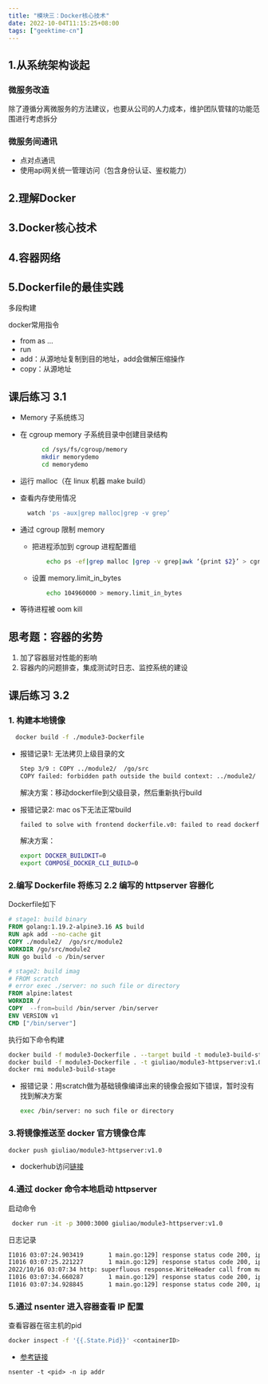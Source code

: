 ```yaml
---
title: "模块三：Docker核心技术"
date: 2022-10-04T11:15:25+08:00
tags: ["geektime-cn"]
---
```



## 1.从系统架构谈起

### 微服务改造

除了遵循分离微服务的方法建议，也要从公司的人力成本，维护团队管辖的功能范围进行考虑拆分

### 微服务间通讯

- 点对点通讯
- 使用api网关统一管理访问（包含身份认证、鉴权能力）



## 2.理解Docker

## 3.Docker核心技术

## 4.容器网络

## 5.Dockerfile的最佳实践
 
多段构建

docker常用指令
- from as ...
- run
- add：从源地址复制到目的地址，add会做解压缩操作
- copy：从源地址


## 课后练习 3.1
- Memory 子系统练习
- 在 cgroup memory 子系统目录中创建目录结构
  ```bash
        cd /sys/fs/cgroup/memory
        mkdir memorydemo
        cd memorydemo
   ```
- 运行 malloc（在 linux 机器 make build）
- 查看内存使用情况
  ```bash
    watch 'ps -aux|grep malloc|grep -v grep‘
  ```

- 通过 cgroup 限制 memory
  - 把进程添加到 cgroup 进程配置组
    ```bash
        echo ps -ef|grep malloc |grep -v grep|awk ‘{print $2}’ > cgroup.procs
    ```
  - 设置 memory.limit_in_bytes
    ```bash
        echo 104960000 > memory.limit_in_bytes
    ```
- 等待进程被 oom kill


## 思考题：容器的劣势
1. 加了容器层对性能的影响
2. 容器内的问题排查，集成测试时日志、监控系统的建设

## 课后练习 3.2

### 1. 构建本地镜像
```bash
  docker build -f ./module3-Dockerfile
```

- 报错记录1: 无法拷贝上级目录的文
  ```bash
  Step 3/9 : COPY ../module2/  /go/src
  COPY failed: forbidden path outside the build context: ../module2/ ()
  ```
  解决方案：移动dockerfile到父级目录，然后重新执行build


- 报错记录2: mac os下无法正常build
  ```bash
  failed to solve with frontend dockerfile.v0: failed to read dockerfile: open /var/lib/docker/tmp/buildkit-mount3040494485/module3-Dockerfile: no such file or directory
  ```
  解决方案：
  ```bash
  export DOCKER_BUILDKIT=0
  export COMPOSE_DOCKER_CLI_BUILD=0
  ```


### 2.编写 Dockerfile 将练习 2.2 编写的 httpserver 容器化
Dockerfile如下
```Dockerfile
# stage1: build binary
FROM golang:1.19.2-alpine3.16 AS build
RUN apk add --no-cache git
COPY ./module2/  /go/src/module2
WORKDIR /go/src/module2
RUN go build -o /bin/server

# stage2: build imag
# FROM scratch
# error exec ./server: no such file or directory
FROM alpine:latest
WORKDIR /
COPY  --from=build /bin/server /bin/server
ENV VERSION v1
CMD ["/bin/server"]

```
执行如下命令构建
```bash
docker build -f module3-Dockerfile . --target build -t module3-build-stage
docker build -f module3-Dockerfile . -t giuliao/module3-httpserver:v1.0
docker rmi module3-build-stage
```
- 报错记录：用scratch做为基础镜像编译出来的镜像会报如下错误，暂时没有找到解决方案
  ```bash
  exec /bin/server: no such file or directory
  ```


### 3.将镜像推送至 docker 官方镜像仓库

```bash
docker push giuliao/module3-httpserver:v1.0
```
- dockerhub访问[链接](https://hub.docker.com/repository/docker/giuliao/module3-httpserver)

### 4.通过 docker 命令本地启动 httpserver

启动命令
```bash
 docker run -it -p 3000:3000 giuliao/module3-httpserver:v1.0
```
日志记录
```bash
I1016 03:07:24.903419       1 main.go:129] response status code 200, ip addr 172.17.0.1
I1016 03:07:25.221227       1 main.go:129] response status code 200, ip addr 172.17.0.1
2022/10/16 03:07:34 http: superfluous response.WriteHeader call from main.(*loggingResponseWriter).WriteHeader (main.go:81)
I1016 03:07:34.660287       1 main.go:129] response status code 200, ip addr 172.17.0.1
I1016 03:07:34.928845       1 main.go:129] response status code 200, ip addr 172.17.0.
```

### 5.通过 nsenter 进入容器查看 IP 配置

查看容器在宿主机的pid
```bash
docker inspect -f '{{.State.Pid}}' <containerID>
```
- [参考链接](https://www.cnblogs.com/xy14/p/12002816.html)

```
nsenter -t <pid> -n ip addr
```